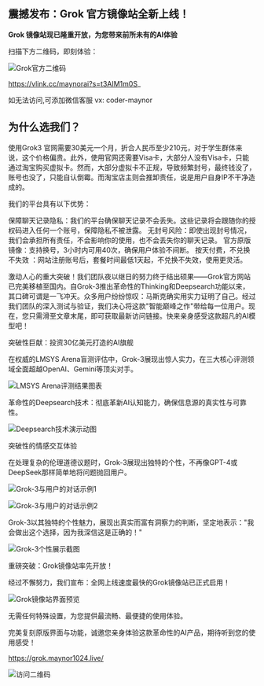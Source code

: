 ## 震撼发布：Grok 官方镜像站全新上线！


**Grok 镜像站现已隆重开放，为您带来前所未有的AI体验**

扫描下方二维码，即刻体验：

![Grok官方二维码](https://restname.oss-cn-hangzhou.aliyuncs.com/img2/202502261232069.png)

https://vlink.cc/maynorai?s=t3AIM1m0S_


如无法访问,可添加微信客服 vx: coder-maynor

## 为什么选我们？
使用Grok3 官网需要30美元一个月，折合人民币至少210元，对于学生群体来说，这个价格偏贵。此外，使用官网还需要Visa卡，大部分人没有Visa卡，只能通过淘宝购买虚拟卡。然而，大部分虚拟卡不正规，导致频繁封号，最终钱没了，账号也没了，只能自认倒霉。而淘宝店主则会推卸责任，说是用户自身IP不干净造成的。

我们的平台具有以下优势：

保障聊天记录隐私：我们的平台确保聊天记录不会丢失。这些记录将会跟随你的授权码进入任何一个账号，保障隐私不被泄露。
无封号风险：即使出现封号情况，我们会承担所有责任，不会影响你的使用，也不会丢失你的聊天记录。
官方原版镜像：支持换号，3小时内可用40次，确保用户体验不间断。
按天付费，不兑换不失效 ：网站注册账号后，套餐时间最低1天起，不兑换不失效，使用更灵活。

 
激动人心的重大突破！我们团队夜以继日的努力终于结出硕果——Grok官方网站已完美移植至国内。自Grok-3推出革命性的Thinking和Deepsearch功能以来，其口碑可谓是一飞冲天。众多用户纷纷惊叹：马斯克确实用实力证明了自己。经过我们团队的深入测试与验证，我们决心将这款"智能巅峰之作"带给每一位用户。现在，您只需滑至文章末尾，即可获取最新访问链接。快来亲身感受这款超凡的AI模型吧！

突破性巨献：投资30亿美元打造的AI旗舰

在权威的LMSYS Arena盲测评估中，Grok-3展现出惊人实力，在三大核心评测领域全面超越OpenAI、Gemini等顶尖对手。

![LMSYS Arena评测结果图表](https://restname.oss-cn-hangzhou.aliyuncs.com/img2/202502261231914.png)

革命性的Deepsearch技术：彻底革新AI认知能力，确保信息源的真实性与可靠性。

![Deepsearch技术演示动图](https://restname.oss-cn-hangzhou.aliyuncs.com/img2/202502261231833.gif)

突破性的情感交互体验

在处理复杂的伦理道德议题时，Grok-3展现出独特的个性，不再像GPT-4或DeepSeek那样简单地将问题抛回用户。

![Grok-3与用户的对话示例1](https://restname.oss-cn-hangzhou.aliyuncs.com/img2/202502261231669.png)

![Grok-3与用户的对话示例2](https://restname.oss-cn-hangzhou.aliyuncs.com/img2/202502261231575.png)

Grok-3以其独特的个性魅力，展现出真实而富有洞察力的判断，坚定地表示："我会做出这个选择，因为我深信这是正确的！"

![Grok-3个性展示截图](https://restname.oss-cn-hangzhou.aliyuncs.com/img2/202502261230944.jpeg)

重磅突破：Grok镜像站率先开放！

经过不懈努力，我们宣布：全网上线速度最快的Grok镜像站已正式启用！

![Grok镜像站界面预览](https://restname.oss-cn-hangzhou.aliyuncs.com/img2/202502261230759.png)

无需任何特殊设置，为您提供最流畅、最便捷的使用体验。

完美复刻原版界面与功能，诚邀您亲身体验这款革命性的AI产品，期待听到您的使用感受！

https://grok.maynor1024.live/

![访问二维码](https://restname.oss-cn-hangzhou.aliyuncs.com/img2/202502261232069.png)
